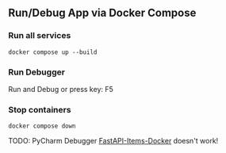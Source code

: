 
## Run/Debug App via Docker Compose



### Run all services
```shell
docker compose up --build
```

### Run Debugger
Run and Debug or press key: F5


### Stop containers
```shell
docker compose down
```


TODO: PyCharm Debugger [FastAPI-Items-Docker](.run/FastApi-Items-Docker.run.xml) doesn't work!